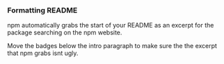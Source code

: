 ### Formatting README

npm automatically grabs the start of your README as an excerpt for the package searching on the npm website.

Move the badges below the intro paragraph to make sure the the excerpt that npm grabs isnt ugly.
